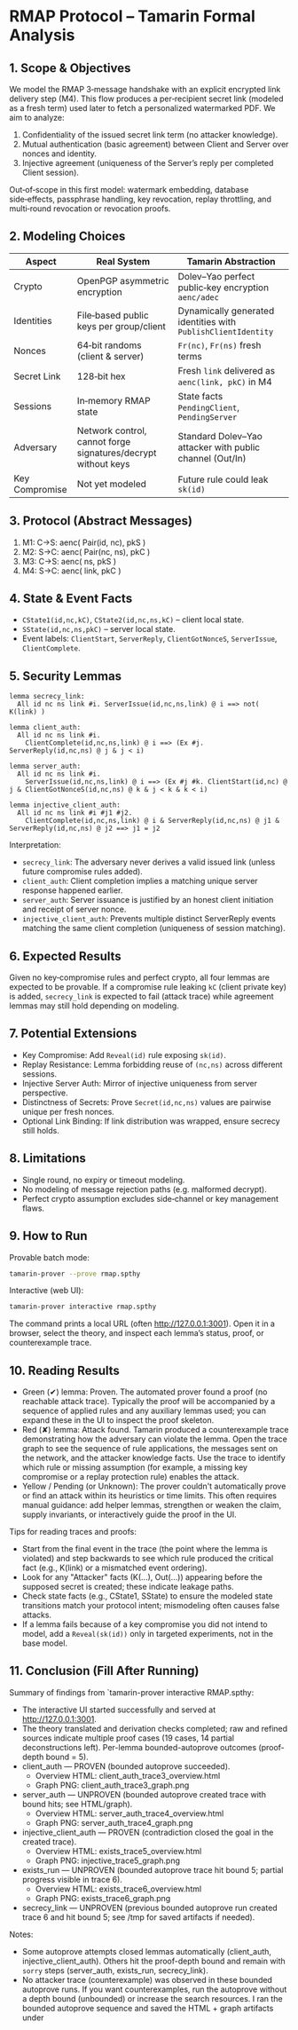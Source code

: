 # RMAP Protocol – Tamarin Formal Analysis

## 1. Scope & Objectives

We model the RMAP 3‑message handshake with an explicit encrypted link delivery step (M4). This flow produces a per‑recipient secret link (modeled as a fresh term) used later to fetch a personalized watermarked PDF. We aim to analyze:

1. Confidentiality of the issued secret link term (no attacker knowledge).
2. Mutual authentication (basic agreement) between Client and Server over nonces and identity.
3. Injective agreement (uniqueness of the Server’s reply per completed Client session).

Out‑of‑scope in this first model: watermark embedding, database side‑effects, passphrase handling, key revocation, replay throttling, and multi‑round revocation or revocation proofs.

## 2. Modeling Choices

| Aspect | Real System | Tamarin Abstraction |
| ------ | ----------- | ------------------- |
| Crypto | OpenPGP asymmetric encryption | Dolev–Yao perfect public‑key encryption `aenc/adec` |
| Identities | File‑based public keys per group/client | Dynamically generated identities with `PublishClientIdentity` |
| Nonces | 64‑bit randoms (client & server) | `Fr(nc)`, `Fr(ns)` fresh terms |
| Secret Link | 128‑bit hex | Fresh `link` delivered as `aenc(link, pkC)` in M4 |
| Sessions | In‑memory RMAP state | State facts `PendingClient`, `PendingServer` |
| Adversary | Network control, cannot forge signatures/decrypt without keys | Standard Dolev–Yao attacker with public channel (Out/In) |
| Key Compromise | Not yet modeled | Future rule could leak `sk(id)` |

## 3. Protocol (Abstract Messages)

1. M1: C→S: aenc( Pair(id, nc), pkS )
2. M2: S→C: aenc( Pair(nc, ns), pkC )
3. M3: C→S: aenc( ns, pkS )
4. M4: S→C: aenc( link, pkC )

## 4. State & Event Facts

- `CState1(id,nc,kC)`, `CState2(id,nc,ns,kC)` – client local state.
- `SState(id,nc,ns,pkC)` – server local state.
- Event labels: `ClientStart`, `ServerReply`, `ClientGotNonceS`, `ServerIssue`, `ClientComplete`.

## 5. Security Lemmas

```text
lemma secrecy_link:
  All id nc ns link #i. ServerIssue(id,nc,ns,link) @ i ==> not( K(link) )

lemma client_auth:
  All id nc ns link #i.
    ClientComplete(id,nc,ns,link) @ i ==> (Ex #j. ServerReply(id,nc,ns) @ j & j < i)

lemma server_auth:
  All id nc ns link #i.
    ServerIssue(id,nc,ns,link) @ i ==> (Ex #j #k. ClientStart(id,nc) @ j & ClientGotNonceS(id,nc,ns) @ k & j < k & k < i)

lemma injective_client_auth:
  All id nc ns link #i #j1 #j2.
    ClientComplete(id,nc,ns,link) @ i & ServerReply(id,nc,ns) @ j1 & ServerReply(id,nc,ns) @ j2 ==> j1 = j2
```

Interpretation:

- `secrecy_link`: The adversary never derives a valid issued link (unless future compromise rules added).
- `client_auth`: Client completion implies a matching unique server response happened earlier.
- `server_auth`: Server issuance is justified by an honest client initiation and receipt of server nonce.
- `injective_client_auth`: Prevents multiple distinct ServerReply events matching the same client completion (uniqueness of session matching).

## 6. Expected Results
Given no key‑compromise rules and perfect crypto, all four lemmas are expected to be provable. If a compromise rule leaking `kC` (client private key) is added, `secrecy_link` is expected to fail (attack trace) while agreement lemmas may still hold depending on modeling.

## 7. Potential Extensions

- Key Compromise: Add `Reveal(id)` rule exposing `sk(id)`.
- Replay Resistance: Lemma forbidding reuse of `(nc,ns)` across different sessions.
- Injective Server Auth: Mirror of injective uniqueness from server perspective.
- Distinctness of Secrets: Prove `Secret(id,nc,ns)` values are pairwise unique per fresh nonces.
- Optional Link Binding: If link distribution was wrapped, ensure secrecy still holds.

## 8. Limitations

- Single round, no expiry or timeout modeling.
- No modeling of message rejection paths (e.g. malformed decrypt).
- Perfect crypto assumption excludes side‑channel or key management flaws.

## 9. How to Run

Provable batch mode:

```bash
tamarin-prover --prove rmap.spthy
```

Interactive (web UI):

```bash
tamarin-prover interactive rmap.spthy
```
The command prints a local URL (often <http://127.0.0.1:3001>). Open it in a browser, select the theory, and inspect each lemma’s status, proof, or counterexample trace.

## 10. Reading Results

- Green (✔) lemma: Proven. The automated prover found a proof (no reachable attack trace). Typically the proof will be accompanied by a sequence of applied rules and any auxiliary lemmas used; you can expand these in the UI to inspect the proof skeleton.
- Red (✘) lemma: Attack found. Tamarin produced a counterexample trace demonstrating how the adversary can violate the lemma. Open the trace graph to see the sequence of rule applications, the messages sent on the network, and the attacker knowledge facts. Use the trace to identify which rule or missing assumption (for example, a missing key compromise or a replay protection rule) enables the attack.
- Yellow / Pending (or Unknown): The prover couldn't automatically prove or find an attack within its heuristics or time limits. This often requires manual guidance: add helper lemmas, strengthen or weaken the claim, supply invariants, or interactively guide the proof in the UI.

Tips for reading traces and proofs:

- Start from the final event in the trace (the point where the lemma is violated) and step backwards to see which rule produced the critical fact (e.g., K(link) or a mismatched event ordering).
- Look for any "Attacker" facts (K(...), Out(...)) appearing before the supposed secret is created; these indicate leakage paths.
- Check state facts (e.g., CState1, SState) to ensure the modeled state transitions match your protocol intent; mismodeling often causes false attacks.
- If a lemma fails because of a key compromise you did not intend to model, add a `Reveal(sk(id))` only in targeted experiments, not in the base model.

## 11. Conclusion (Fill After Running)

Summary of findings from `tamarin-prover interactive RMAP.spthy:
- The interactive UI started successfully and served at http://127.0.0.1:3001.
- The theory translated and derivation checks completed; raw and refined sources indicate multiple proof cases (19 cases, 14 partial deconstructions left).
Per-lemma bounded-autoprove outcomes (proof-depth bound = 5). 
- client_auth — PROVEN (bounded autoprove succeeded).
  - Overview HTML: client_auth_trace3_overview.html
  - Graph PNG: client_auth_trace3_graph.png
- server_auth — UNPROVEN (bounded autoprove created trace with bound hits; see HTML/graph).
  - Overview HTML: server_auth_trace4_overview.html
  - Graph PNG: server_auth_trace4_graph.png
- injective_client_auth — PROVEN (contradiction closed the goal in the created trace).
  - Overview HTML: exists_trace5_overview.html
  - Graph PNG: injective_trace5_graph.png
- exists_run — UNPROVEN (bounded autoprove trace hit bound 5; partial progress visible in trace 6).
  - Overview HTML: exists_trace6_overview.html
  - Graph PNG: exists_trace6_graph.png
- secrecy_link — UNPROVEN (previous bounded autoprove run created trace 6 and hit bound 5; see /tmp for saved artifacts if needed).

Notes:
- Some autoprove attempts closed lemmas automatically (client_auth, injective_client_auth). Others hit the proof-depth bound and remain with `sorry` steps (server_auth, exists_run, secrecy_link).
- No attacker trace (counterexample) was observed in these bounded autoprove runs. If you want counterexamples, run the autoprove without a depth bound (unbounded) or increase the search resources.
I ran the bounded autoprove sequence and saved the HTML + graph artifacts under
